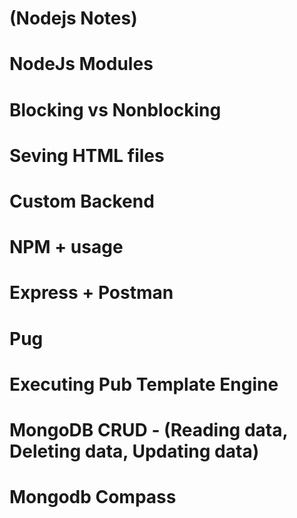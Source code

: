 # (Nodejs Notes)

# NodeJs Modules
# Blocking vs Nonblocking
# Seving HTML files
# Custom Backend
# NPM + usage
# Express + Postman
# Pug
# Executing Pub Template Engine
# MongoDB CRUD - (Reading data, Deleting data, Updating data)
# Mongodb Compass
